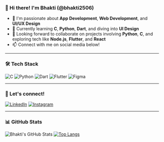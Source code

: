 ### 👋 Hi there! I'm Bhakti (@bhakti2506)

- 👀 I'm passionate about **App Development**, **Web Development**, and **UI/UX Design**
- 🌱 Currently learning **C**, **Python**, **Dart**, and diving into **UI Design**
- 🤝 Looking forward to collaborate on projects involving **Python**, **C**, and exploring tech like **Node.js**, **Flutter**, and **React**
- 📫 Connect with me on social media below!

---

### 🛠️ Tech Stack
![C](https://img.shields.io/badge/C-blue?logo=c&logoColor=white)
![Python](https://img.shields.io/badge/Python-3776AB?logo=python&logoColor=white)
![Dart](https://img.shields.io/badge/Dart-0175C2?logo=dart&logoColor=white)
![Flutter](https://img.shields.io/badge/Flutter-02569B?logo=flutter&logoColor=white)
![Figma](https://img.shields.io/badge/Figma-F24E1E?logo=figma&logoColor=white)

---

### 📲 Let's connect!

[![LinkedIn](https://img.shields.io/badge/LinkedIn-blue?logo=linkedin&logoColor=white)](https://www.linkedin.com/in/bhakti-hiwase-247209330)
[![Instagram](https://img.shields.io/badge/Instagram-E4405F?logo=instagram&logoColor=white)](https://www.instagram.com/bhaktii_h)

---

### 📊 GitHub Stats

![Bhakti's GitHub Stats](https://github-readme-stats.vercel.app/api?username=bhakti2506&show_icons=true&theme=radical)
[![Top Langs](https://github-readme-stats.vercel.app/api/top-langs/?username=bhakti2506&layout=compact)](https://github.com/anuraghazra/github-readme-stats)

  




